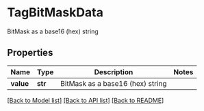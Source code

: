 # TagBitMaskData

BitMask as a base16 (hex) string

## Properties
Name | Type | Description | Notes
------------ | ------------- | ------------- | -------------
**value** | **str** | BitMask as a base16 (hex) string | 

[[Back to Model list]](../README.md#documentation-for-models) [[Back to API list]](../README.md#documentation-for-api-endpoints) [[Back to README]](../README.md)


